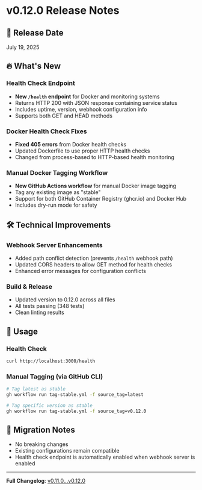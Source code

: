 # v0.12.0 Release Notes

## 🎯 Release Date
July 19, 2025

## 🔥 What's New

### Health Check Endpoint
- **New `/health` endpoint** for Docker and monitoring systems
- Returns HTTP 200 with JSON response containing service status
- Includes uptime, version, webhook configuration info
- Supports both GET and HEAD methods

### Docker Health Check Fixes
- **Fixed 405 errors** from Docker health checks
- Updated Dockerfile to use proper HTTP health checks
- Changed from process-based to HTTP-based health monitoring

### Manual Docker Tagging Workflow
- **New GitHub Actions workflow** for manual Docker image tagging
- Tag any existing image as "stable"
- Support for both GitHub Container Registry (ghcr.io) and Docker Hub
- Includes dry-run mode for safety

## 🛠️ Technical Improvements

### Webhook Server Enhancements
- Added path conflict detection (prevents `/health` webhook path)
- Updated CORS headers to allow GET method for health checks
- Enhanced error messages for configuration conflicts

### Build & Release
- Updated version to 0.12.0 across all files
- All tests passing (348 tests)
- Clean linting results

## 📖 Usage

### Health Check
```bash
curl http://localhost:3000/health
```

### Manual Tagging (via GitHub CLI)
```bash
# Tag latest as stable
gh workflow run tag-stable.yml -f source_tag=latest

# Tag specific version as stable
gh workflow run tag-stable.yml -f source_tag=v0.12.0
```

## 🚨 Migration Notes
- No breaking changes
- Existing configurations remain compatible
- Health check endpoint is automatically enabled when webhook server is enabled

---

**Full Changelog**: [v0.11.0...v0.12.0](https://github.com/rmoriz/buntspecht/compare/v0.11.0...v0.12.0)
